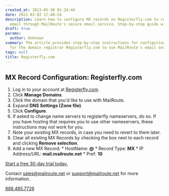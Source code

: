 ```yaml
---
created_at: 2013-05-30 01:24:44
date: 2021-03-02 17:48:54
description: Learn how to configure MX records on Registerfly.com to route your domain's
  email through MailRoute's secure email service. Step-by-step guide with screenshots.
draft: true
params:
  author: Unknown
summary: The article provides step-by-step instructions for configuring the MX records
  for the domain registrar Registerfly.com to use MailRoute's email service.
tags: null
title: Registerfly.com
---
```



## MX Record Configuration: Registerfly.com

  1. Log in to your account at [Registerfly.com](http://registerfly.com/).
  2. Click **Manage Domains**.
  3. Click the domain that you'd like to use with MailRoute.
  4. Expand **DNS Settings (Zone file)**.
  5. Click **Configure**.
  6. If asked to change name servers to registerfly nameservers, do so. If you have hosting that requires you to use other nameservers, these instructions may not work for you.
  7. Note your existing MX records, in case you need to revert to them later.
  8. Clear all existing MX Records by checking the box next to each record and clicking **Remove selection**.
  9. Add a new MX Record:
    * HostName: **@**
    * Record Type: **MX**
    * IP Address/URL: **mail.mailroute.net**
    * Pref: **10**

[Start a free 30-day trial today.](http://mailroute.net/signup.html)

Contact [sales@mailroute.net](mailto:sales@mailroute.net) or
[support@mailroute.net](mailto:support@mailroute.net) for more information.

[888.485.7726](tel:888.485.7726)


